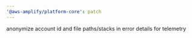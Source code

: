 ```yaml
---
'@aws-amplify/platform-core': patch
---
```


anonymize account id and file paths/stacks in error details for telemetry
